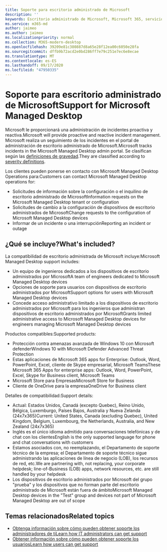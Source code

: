```yaml
---
title: Soporte para escritorio administrado de Microsoft
description: ''
keywords: Escritorio administrado de Microsoft, Microsoft 365, servicio, documentación
ms.service: m365-md
author: jaimeo
ms.author: jaimeo
ms.localizationpriority: normal
ms.collection: M365-modern-desktop
ms.openlocfilehash: 39209e81c380887d8a65e28f12ea00c6050e28fa
ms.sourcegitcommit: dffb9b72acd2e0bd286ff7e79c251e7ec6e8ecae
ms.translationtype: MT
ms.contentlocale: es-ES
ms.lasthandoff: 09/17/2020
ms.locfileid: "47950335"
---
```

# <a name="support-for-microsoft-managed-desktop"></a><span data-ttu-id="1d8e5-103">Soporte para escritorio administrado de Microsoft</span><span class="sxs-lookup"><span data-stu-id="1d8e5-103">Support for Microsoft Managed Desktop</span></span>

<span data-ttu-id="1d8e5-104">Microsoft le proporcionará una administración de incidentes proactiva y reactiva.</span><span class="sxs-lookup"><span data-stu-id="1d8e5-104">Microsoft will provide proactive and reactive incident management.</span></span> <span data-ttu-id="1d8e5-105">Microsoft realiza un seguimiento de los incidentes en el portal de administración de escritorio administrado de Microsoft.</span><span class="sxs-lookup"><span data-stu-id="1d8e5-105">Microsoft tracks incidents in the Microsoft Managed Desktop admin portal.</span></span> <span data-ttu-id="1d8e5-106">Se clasifican según las [definiciones de gravedad](../working-with-managed-desktop/admin-support.md#sev).</span><span class="sxs-lookup"><span data-stu-id="1d8e5-106">They are classified according to [severity definitions](../working-with-managed-desktop/admin-support.md#sev).</span></span>

<span data-ttu-id="1d8e5-107">Los clientes pueden ponerse en contacto con Microsoft Managed Desktop Operations para:</span><span class="sxs-lookup"><span data-stu-id="1d8e5-107">Customers can contact Microsoft Managed Desktop operations for:</span></span>
- <span data-ttu-id="1d8e5-108">Solicitudes de información sobre la configuración o el inquilino de escritorio administrado de Microsoft</span><span class="sxs-lookup"><span data-stu-id="1d8e5-108">Information requests on the Microsoft Managed Desktop tenant or configuration</span></span>
- <span data-ttu-id="1d8e5-109">Solicitudes de cambio a la configuración de dispositivos de escritorio administrados de Microsoft</span><span class="sxs-lookup"><span data-stu-id="1d8e5-109">Change requests to the configuration of Microsoft Managed Desktop devices</span></span>
- <span data-ttu-id="1d8e5-110">Informar de un incidente o una interrupción</span><span class="sxs-lookup"><span data-stu-id="1d8e5-110">Reporting an incident or outage</span></span>

## <a name="whats-included"></a><span data-ttu-id="1d8e5-111">¿Qué se incluye?</span><span class="sxs-lookup"><span data-stu-id="1d8e5-111">What's included?</span></span>

<span data-ttu-id="1d8e5-112">La compatibilidad de escritorio administrada de Microsoft incluye:</span><span class="sxs-lookup"><span data-stu-id="1d8e5-112">Microsoft Managed Desktop support includes:</span></span>

- <span data-ttu-id="1d8e5-113">Un equipo de ingenieros dedicados a los dispositivos de escritorio administrados por Microsoft</span><span class="sxs-lookup"><span data-stu-id="1d8e5-113">A team of engineers dedicated to Microsoft Managed Desktop devices</span></span>
- <span data-ttu-id="1d8e5-114">Opciones de soporte para usuarios con dispositivos de escritorio administrados por Microsoft</span><span class="sxs-lookup"><span data-stu-id="1d8e5-114">Support options for users with Microsoft Managed Desktop devices</span></span>
- <span data-ttu-id="1d8e5-115">Concede acceso administrativo limitado a los dispositivos de escritorio administrados por Microsoft para los ingenieros que administran dispositivos de escritorio administrados por Microsoft</span><span class="sxs-lookup"><span data-stu-id="1d8e5-115">Grants limited administrative access to Microsoft Managed Desktop devices for engineers managing Microsoft Managed Desktop devices</span></span> 

<span data-ttu-id="1d8e5-116">Productos compatibles:</span><span class="sxs-lookup"><span data-stu-id="1d8e5-116">Supported products:</span></span>

- <span data-ttu-id="1d8e5-117">Protección contra amenazas avanzada de Windows 10 con Microsoft defender</span><span class="sxs-lookup"><span data-stu-id="1d8e5-117">Windows 10 with Microsoft Defender Advanced Threat Protection</span></span> 
- <span data-ttu-id="1d8e5-118">Estas aplicaciones de Microsoft 365 apps for Enterprise: Outlook, Word, PowerPoint, Excel, cliente de Skype empresarial, Microsoft Teams</span><span class="sxs-lookup"><span data-stu-id="1d8e5-118">These Microsoft 365 Apps for enterprise apps: Outlook, Word, PowerPoint, Excel, Skype for Business client, Microsoft Teams</span></span> 
- <span data-ttu-id="1d8e5-119">Microsoft Store para Empresas</span><span class="sxs-lookup"><span data-stu-id="1d8e5-119">Microsoft Store for Business</span></span> 
- <span data-ttu-id="1d8e5-120">Cliente de OneDrive para la empresa</span><span class="sxs-lookup"><span data-stu-id="1d8e5-120">OneDrive for Business client</span></span> 

<span data-ttu-id="1d8e5-121">Detalles de compatibilidad:</span><span class="sxs-lookup"><span data-stu-id="1d8e5-121">Support details:</span></span>

- <span data-ttu-id="1d8e5-122">Actual: Estados Unidos, Canadá (excepto Quebec), Reino Unido, Bélgica, Luxemburgo, Países Bajos, Australia y Nueva Zelanda (24x7x365)</span><span class="sxs-lookup"><span data-stu-id="1d8e5-122">Current: United States, Canada (excluding Quebec), United Kingdom, Belgium, Luxembourg, the Netherlands, Australia, and New Zealand (24x7x365)</span></span> 
- <span data-ttu-id="1d8e5-123">Inglés es el único idioma admitido para conversaciones telefónicas y de chat con los clientes</span><span class="sxs-lookup"><span data-stu-id="1d8e5-123">English is the only supported language for phone and chat conversations with customers</span></span> 
- <span data-ttu-id="1d8e5-124">Estamos asociados con, no reemplazando, el Departamento de soporte técnico de la empresa; el Departamento de soporte técnico sigue administrando las aplicaciones de línea de negocio (LOB), los recursos de red, etc.</span><span class="sxs-lookup"><span data-stu-id="1d8e5-124">We are partnering with, not replacing, your corporate helpdesk; line-of-Business (LOB) apps, network resources, etc. are still handled by your helpdesk</span></span> 
- <span data-ttu-id="1d8e5-125">Los dispositivos de escritorio administrados por Microsoft del grupo "prueba" y los dispositivos que no forman parte del escritorio administrado de Microsoft están fuera de ámbito</span><span class="sxs-lookup"><span data-stu-id="1d8e5-125">Microsoft Managed Desktop devices in the "Test" group and devices not part of Microsoft Managed Desktop are out of scope</span></span> 


## <a name="related-topics"></a><span data-ttu-id="1d8e5-126">Temas relacionados</span><span class="sxs-lookup"><span data-stu-id="1d8e5-126">Related topics</span></span>

- [<span data-ttu-id="1d8e5-127">Obtenga información sobre cómo pueden obtener soporte los administradores de ti</span><span class="sxs-lookup"><span data-stu-id="1d8e5-127">Learn how IT administrators can get support</span></span>](../working-with-managed-desktop/admin-support.md)
- [<span data-ttu-id="1d8e5-128">Obtener información sobre cómo pueden obtener soporte los usuarios</span><span class="sxs-lookup"><span data-stu-id="1d8e5-128">Learn how users can get support</span></span>](../working-with-managed-desktop/end-user-support.md)
